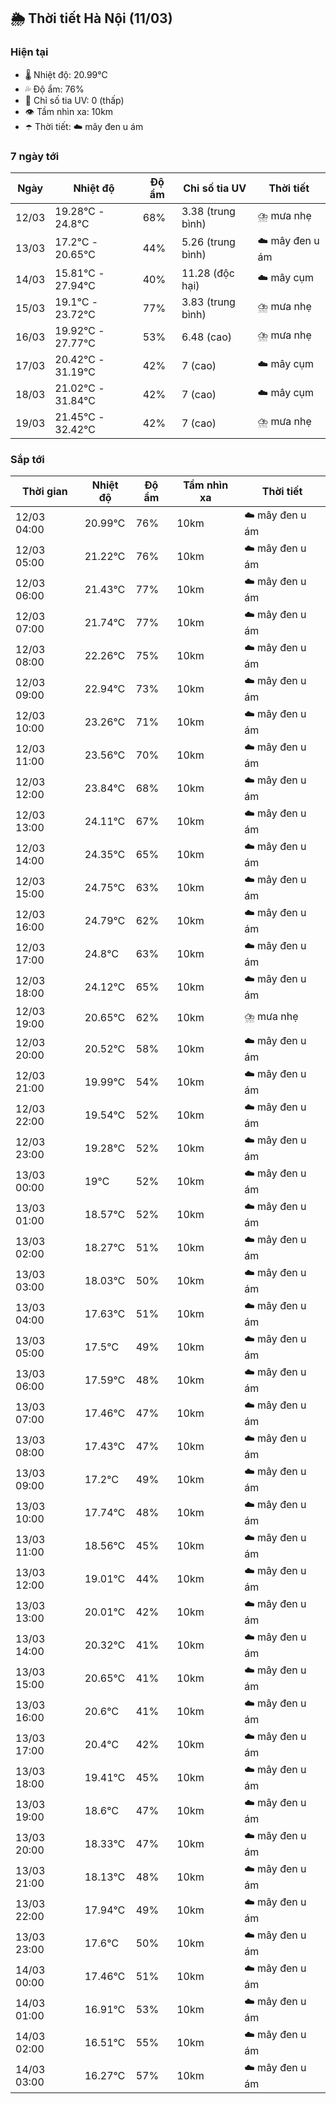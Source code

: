 ## 🌦️ Thời tiết Hà Nội (11/03)

### Hiện tại

- 🌡️ Nhiệt độ: 20.99℃
- 💦 Độ ẩm: 76%
- 🌟 Chỉ số tia UV: 0 (thấp)
- 👁️ Tầm nhìn xa: 10km
- ☂️ Thời tiết: ☁️ mây đen u ám

### 7 ngày tới

| Ngày | Nhiệt độ | Độ ẩm | Chỉ số tia UV | Thời tiết |
| --- | --- | --- | --- | --- |
| 12/03 | 19.28℃ - 24.8℃ | 68% | 3.38 (trung bình) | ⛈️ mưa nhẹ |
| 13/03 | 17.2℃ - 20.65℃ | 44% | 5.26 (trung bình) | ☁️ mây đen u ám |
| 14/03 | 15.81℃ - 27.94℃ | 40% | 11.28 (độc hại) | ☁️ mây cụm |
| 15/03 | 19.1℃ - 23.72℃ | 77% | 3.83 (trung bình) | ⛈️ mưa nhẹ |
| 16/03 | 19.92℃ - 27.77℃ | 53% | 6.48 (cao) | ⛈️ mưa nhẹ |
| 17/03 | 20.42℃ - 31.19℃ | 42% | 7 (cao) | ☁️ mây cụm |
| 18/03 | 21.02℃ - 31.84℃ | 42% | 7 (cao) | ☁️ mây cụm |
| 19/03 | 21.45℃ - 32.42℃ | 42% | 7 (cao) | ⛈️ mưa nhẹ |

### Sắp tới

| Thời gian | Nhiệt độ | Độ ẩm | Tầm nhìn xa | Thời tiết |
| --- | --- | --- | --- | --- |
| 12/03 04:00 | 20.99℃ | 76% | 10km | ☁️ mây đen u ám |
| 12/03 05:00 | 21.22℃ | 76% | 10km | ☁️ mây đen u ám |
| 12/03 06:00 | 21.43℃ | 77% | 10km | ☁️ mây đen u ám |
| 12/03 07:00 | 21.74℃ | 77% | 10km | ☁️ mây đen u ám |
| 12/03 08:00 | 22.26℃ | 75% | 10km | ☁️ mây đen u ám |
| 12/03 09:00 | 22.94℃ | 73% | 10km | ☁️ mây đen u ám |
| 12/03 10:00 | 23.26℃ | 71% | 10km | ☁️ mây đen u ám |
| 12/03 11:00 | 23.56℃ | 70% | 10km | ☁️ mây đen u ám |
| 12/03 12:00 | 23.84℃ | 68% | 10km | ☁️ mây đen u ám |
| 12/03 13:00 | 24.11℃ | 67% | 10km | ☁️ mây đen u ám |
| 12/03 14:00 | 24.35℃ | 65% | 10km | ☁️ mây đen u ám |
| 12/03 15:00 | 24.75℃ | 63% | 10km | ☁️ mây đen u ám |
| 12/03 16:00 | 24.79℃ | 62% | 10km | ☁️ mây đen u ám |
| 12/03 17:00 | 24.8℃ | 63% | 10km | ☁️ mây đen u ám |
| 12/03 18:00 | 24.12℃ | 65% | 10km | ☁️ mây đen u ám |
| 12/03 19:00 | 20.65℃ | 62% | 10km | ⛈️ mưa nhẹ |
| 12/03 20:00 | 20.52℃ | 58% | 10km | ☁️ mây đen u ám |
| 12/03 21:00 | 19.99℃ | 54% | 10km | ☁️ mây đen u ám |
| 12/03 22:00 | 19.54℃ | 52% | 10km | ☁️ mây đen u ám |
| 12/03 23:00 | 19.28℃ | 52% | 10km | ☁️ mây đen u ám |
| 13/03 00:00 | 19℃ | 52% | 10km | ☁️ mây đen u ám |
| 13/03 01:00 | 18.57℃ | 52% | 10km | ☁️ mây đen u ám |
| 13/03 02:00 | 18.27℃ | 51% | 10km | ☁️ mây đen u ám |
| 13/03 03:00 | 18.03℃ | 50% | 10km | ☁️ mây đen u ám |
| 13/03 04:00 | 17.63℃ | 51% | 10km | ☁️ mây đen u ám |
| 13/03 05:00 | 17.5℃ | 49% | 10km | ☁️ mây đen u ám |
| 13/03 06:00 | 17.59℃ | 48% | 10km | ☁️ mây đen u ám |
| 13/03 07:00 | 17.46℃ | 47% | 10km | ☁️ mây đen u ám |
| 13/03 08:00 | 17.43℃ | 47% | 10km | ☁️ mây đen u ám |
| 13/03 09:00 | 17.2℃ | 49% | 10km | ☁️ mây đen u ám |
| 13/03 10:00 | 17.74℃ | 48% | 10km | ☁️ mây đen u ám |
| 13/03 11:00 | 18.56℃ | 45% | 10km | ☁️ mây đen u ám |
| 13/03 12:00 | 19.01℃ | 44% | 10km | ☁️ mây đen u ám |
| 13/03 13:00 | 20.01℃ | 42% | 10km | ☁️ mây đen u ám |
| 13/03 14:00 | 20.32℃ | 41% | 10km | ☁️ mây đen u ám |
| 13/03 15:00 | 20.65℃ | 41% | 10km | ☁️ mây đen u ám |
| 13/03 16:00 | 20.6℃ | 41% | 10km | ☁️ mây đen u ám |
| 13/03 17:00 | 20.4℃ | 42% | 10km | ☁️ mây đen u ám |
| 13/03 18:00 | 19.41℃ | 45% | 10km | ☁️ mây đen u ám |
| 13/03 19:00 | 18.6℃ | 47% | 10km | ☁️ mây đen u ám |
| 13/03 20:00 | 18.33℃ | 47% | 10km | ☁️ mây đen u ám |
| 13/03 21:00 | 18.13℃ | 48% | 10km | ☁️ mây đen u ám |
| 13/03 22:00 | 17.94℃ | 49% | 10km | ☁️ mây đen u ám |
| 13/03 23:00 | 17.6℃ | 50% | 10km | ☁️ mây đen u ám |
| 14/03 00:00 | 17.46℃ | 51% | 10km | ☁️ mây đen u ám |
| 14/03 01:00 | 16.91℃ | 53% | 10km | ☁️ mây đen u ám |
| 14/03 02:00 | 16.51℃ | 55% | 10km | ☁️ mây đen u ám |
| 14/03 03:00 | 16.27℃ | 57% | 10km | ☁️ mây đen u ám |
